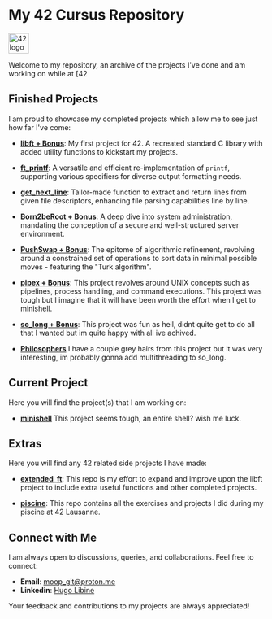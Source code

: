 # My 42 Cursus Repository

<img src="https://camo.githubusercontent.com/bceb89d6fd60ec75292970cfd163a9913a93d58152bc08817214fd925d3236e4/68747470733a2f2f34326c617573616e6e652e63682f77702d636f6e74656e742f75706c6f6164732f323032312f30312f34325f6c6f676f2e737667" width="40" alt="42 logo"> 

Welcome to my repository, an archive of the projects I've done and am working on while at [42
## Finished Projects

I am proud to showcase my completed projects which allow me to see just how far I've come:

- **[libft + Bonus](https://github.com/moop250/libft)**: My first project for 42. A recreated standard C library with added utility functions to kickstart my projects.

- **[ft_printf](https://github.com/moop250/ft_printf)**: A versatile and efficient re-implementation of `printf`, supporting various specifiers for diverse output formatting needs.

- **[get_next_line](https://github.com/moop250/get_next_line)**: Tailor-made function to extract and return lines from given file descriptors, enhancing file parsing capabilities line by line.

- **[Born2beRoot + Bonus](https://github.com/moop250/born2beroot)**: A deep dive into system administration, mandating the conception of a secure and well-structured server environment.

- **[PushSwap + Bonus](https://github.com/moop250/push_swap)**: The epitome of algorithmic refinement, revolving around a constrained set of operations to sort data in minimal possible moves - featuring the "Turk algorithm".

- **[pipex + Bonus](https://github.com/moop250/pipex)**: This project revolves around UNIX concepts such as pipelines, process handling, and command executions. This project was tough but I imagine that it will have been worth the effort when I get to minishell.

- **[so_long + Bonus](https://github.com/moop250/so_long)**: This project was fun as hell, didnt quite get to do all that I wanted but im quite happy with all ive achived. 

- **[Philosophers](https://github.com/moop250/Philosophers)** I have a couple grey hairs from this project but it was very interesting, im probably gonna add multithreading to so_long.

## Current Project

Here you will find the project(s) that I am working on:

- **[minishell](https://github.com/moop250/minishell)** This project seems tough, an entire shell? wish me luck.

## Extras

Here you will find any 42 related side projects I have made:

- **[extended_ft](https://github.com/moop250/extended_ft)**: This repo is my effort to expand and improve upon the libft project to include extra useful functions and other completed projects.

- **[piscine](https://github.com/moop250/piscine)**: This repo contains all the exercises and projects I did during my piscine at 42 Lausanne. 

## Connect with Me

I am always open to discussions, queries, and collaborations. Feel free to connect:

- **Email**: [moop_git@proton.me](moop_git@proton.me)
- **Linkedin**: [Hugo Libine](https://www.linkedin.com/in/hugo-libine/)

Your feedback and contributions to my projects are always appreciated!
